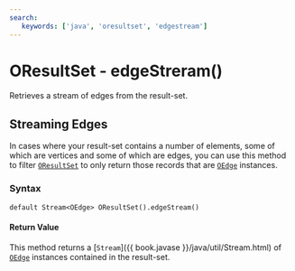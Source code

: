 ```yaml
---
search:
   keywords: ['java', 'oresultset', 'edgestream']
---
```


# OResultSet - edgeStreram()

Retrieves a stream of edges from the result-set.

## Streaming Edges

In cases where your result-set contains a number of elements, some of which are vertices and some of which are edges, you can use this method to filter [`OResultSet`](../OResultSet.md) to only return those records that are [`OEdge`](../OEdge.md) instances.

### Syntax

```
default Stream<OEdge> OResultSet().edgeStream()
```

#### Return Value

This method returns a [`Stream`]({{ book.javase }}/java/util/Stream.html) of [`OEdge`](../OEdge.md) instances contained in the result-set.





